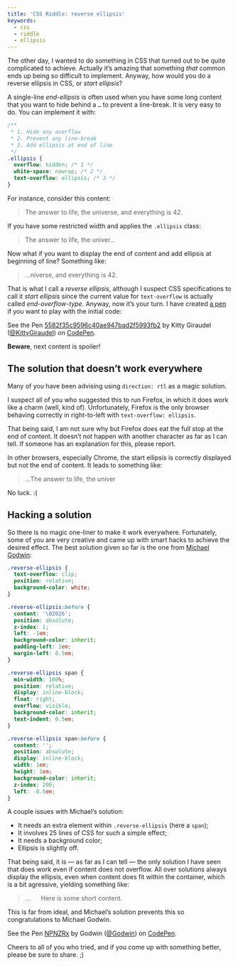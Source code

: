 ```yaml
---
title: 'CSS Riddle: reverse ellipsis'
keywords:
  - css
  - riddle
  - ellipsis
---
```


The other day, I wanted to do something in CSS that turned out to be quite complicated to achieve. Actually it’s amazing that something _that_ common ends up being so difficult to implement. Anyway, how would you do a reverse ellipsis in CSS, or _start ellipsis_?

A single-line _end-ellipsis_ is often used when you have some long content that you want to hide behind a `…` to prevent a line-break. It is very easy to do. You can implement it with:

```css
/**
 * 1. Hide any overflow
 * 2. Prevent any line-break
 * 3. Add ellipsis at end of line
 */
.ellipsis {
  overflow: hidden; /* 1 */
  white-space: nowrap; /* 2 */
  text-overflow: ellipsis; /* 3 */
}
```

For instance, consider this content:

> The answer to life, the universe, and everything is 42.

If you have some restricted width and applies the `.ellipsis` class:

> The answer to life, the univer…

Now what if you want to display the end of content and add ellipsis at beginning of line? Something like:

> …niverse, and everything is 42.

That is what I call a _reverse ellipsis_, although I suspect CSS specifications to call it _start ellipsis_ since the current value for `text-overflow` is actually called _end-overflow-type_. Anyway, now it’s your turn. I have created [a pen](https://codepen.io/KittyGiraudel/pen/5582f35c9596c40ae947bad2f5993fb2/) if you want to play with the initial code:

<p data-height="280" data-theme-id="0" data-slug-hash="5582f35c9596c40ae947bad2f5993fb2" data-default-tab="result" data-user="KittyGiraudel" class='codepen'>See the Pen <a href='https://codepen.io/KittyGiraudel/pen/5582f35c9596c40ae947bad2f5993fb2/'>5582f35c9596c40ae947bad2f5993fb2</a> by Kitty Giraudel (<a href='https://codepen.io/KittyGiraudel'>@KittyGiraudel</a>) on <a href='https://codepen.io'>CodePen</a>.</p>

**Beware**, next content is spoiler!

## The solution that doesn’t work everywhere

Many of you have been advising using `direction: rtl` as a magic solution.

I suspect all of you who suggested this to run Firefox, in which it does work like a charm (well, kind of). Unfortunately, Firefox is the only browser behaving correctly in right-to-left with `text-overflow: ellipsis`.

That being said, I am not sure why but Firefox does eat the full stop at the end of content. It doesn’t not happen with another character as far as I can tell. If someone has an explanation for this, please report.

In other browsers, especially Chrome, the start ellipsis is correctly displayed but not the end of content. It leads to something like:

> …The answer to life, the univer

No luck. :(

## Hacking a solution

So there is no magic one-liner to make it work everywhere. Fortunately, some of you are very creative and came up with smart hacks to achieve the desired effect. The best solution given so far is the one from [Michael Godwin](https://twitter.com/__Godwin__):

```css
.reverse-ellipsis {
  text-overflow: clip;
  position: relative;
  background-color: white;
}

.reverse-ellipsis:before {
  content: '\02026';
  position: absolute;
  z-index: 1;
  left: -1em;
  background-color: inherit;
  padding-left: 1em;
  margin-left: 0.5em;
}

.reverse-ellipsis span {
  min-width: 100%;
  position: relative;
  display: inline-block;
  float: right;
  overflow: visible;
  background-color: inherit;
  text-indent: 0.5em;
}

.reverse-ellipsis span:before {
  content: '';
  position: absolute;
  display: inline-block;
  width: 1em;
  height: 1em;
  background-color: inherit;
  z-index: 200;
  left: -0.5em;
}
```

A couple issues with Michael’s solution:

- It needs an extra element within `.reverse-ellipsis` (here a `span`);
- It involves 25 lines of CSS for such a simple effect;
- It needs a background color;
- Ellipsis is slightly off.

That being said, it is &mdash; as far as I can tell &mdash; the only solution I have seen that does work even if content does not overflow. All over solutions always display the ellipsis, even when content does fit within the container, which is a bit agressive, yielding something like:

> …&nbsp;&nbsp;&nbsp;&nbsp;&nbsp;&nbsp;Here is some short content.

This is far from ideal, and Michael’s solution prevents this so congratulations to Michael Godwin.

<p data-height="280" data-theme-id="0" data-slug-hash="NPNZRx" data-default-tab="result" data-user="Godwin" class='codepen'>See the Pen <a href='https://codepen.io/Godwin/pen/NPNZRx/'>NPNZRx</a> by Godwin (<a href='https://codepen.io/Godwin'>@Godwin</a>) on <a href='https://codepen.io'>CodePen</a>.</p>

Cheers to all of you who tried, and if you come up with something better, please be sure to share. ;)
